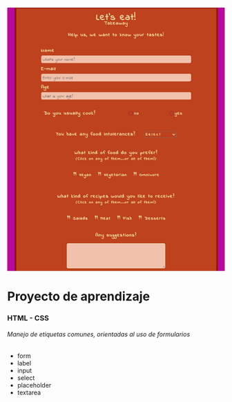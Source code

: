 ![](assets/preview.png)
# Proyecto de aprendizaje
### HTML - CSS
###### Manejo de etiquetas comunes, orientadas al uso de formularios

- form
- label
- input
- select
- placeholder
- textarea



